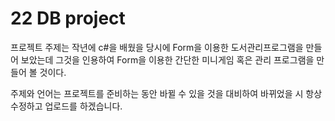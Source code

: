 # 22 DB project
프로젝트 주제는 작년에 c#을 배웠을 당시에 Form을 이용한 도서관리프로그램을 만들어 보았는데 그것을 인용하여 Form을 이용한 간단한 미니게임 혹은 관리 프로그램을 만들어 볼 것이다.

주제와 언어는 프로젝트를 준비하는 동안 바뀔 수 있을 것을 대비하여 바뀌었을 시 항상 수정하고 업로드를 하겠습니다.
